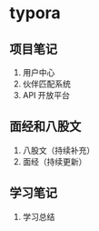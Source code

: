 # typora

## 项目笔记

1. 用户中心
2. 伙伴匹配系统
3. API 开放平台

## 面经和八股文

1. 八股文（持续补充）
2. 面经（持续更新）

## 学习笔记

1. 学习总结
